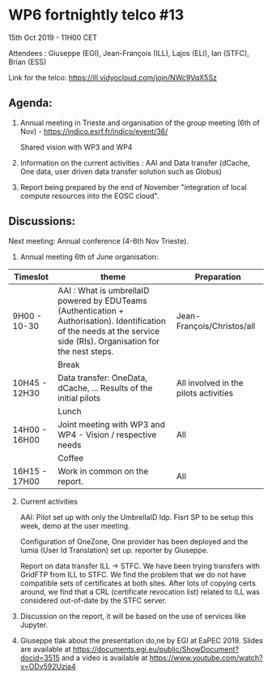 #  WP6 fortnightly telco #13

15th Oct 2019 - 11H00 CET

Attendees :   Giuseppe (EGI), Jean-François (ILL), Lajos (ELI), Ian (STFC), Brian (ESS)

Link for the telco: https://ill.vidyocloud.com/join/NWc9VqX5Sz


## Agenda:

1. Annual meeting in Trieste and organisation of the group meeting (6th of Nov) - https://indico.esrf.fr/indico/event/36/

   Shared vision with WP3 and WP4

2. Information on the current activities : AAI and Data transfer (dCache, One data, user driven data transfer solution such as Globus)

3. Report being prepared by the end of November "integration of local compute resources into the EOSC cloud".

## Discussions:

Next meeting: Annual conference (4-6th Nov Trieste).



1.  Annual meeting 6th of June organisation:

   | Timeslot      | theme                                                        | Preparation                           |
   | ------------- | ------------------------------------------------------------ | ------------------------------------- |
   | 9H00 - 10-30  | AAI : What is umbrellaID powered by EDUTeams (Authentication + Authorisation). Identification of the needs at the service side (RIs).  Organisation for the nest steps. | Jean-François/Christos/all            |
   |               | Break                                                        |                                       |
   | 10H45 - 12H30 | Data transfer: OneData, dCache, ... Results of the initial pilots | All involved in the pilots activities |
   |               | Lunch                                                        |                                       |
   | 14H00 - 16H00 | Joint meeting with WP3 and WP4 - Vision / respective needs   | All                                   |
   |               | Coffee                                                       |                                       |
   | 16H15 - 17H00 | Work in common on the report.                                | All                                   |

   

2. Current activities

   AAI: Pilot set up with only the UmbrellaID Idp. Fisrt SP to be setup this week, demo at the user meeting.

   Configuration of OneZone, One provider has been deployed and the lumia (User Id Translation) set up. reporter by Giuseppe.

   Report on data transfer ILL -> STFC. We have been trying transfers with GridFTP from ILL to STFC. We find the problem that we do not have compatible sets of certificates at both sites. After lots of copying certs around, we find that a CRL (certificate revocation list) related to ILL was considered out-of-date by the STFC server.

3.  Discussion on the report, it will be based on the use of services like Jupyter.

4. Giuseppe tlak about the presentation do,ne by EGI at EaPEC 2019. Slides are available at https://documents.egi.eu/public/ShowDocument?docid=3515 and a video is available at https://www.youtube.com/watch?v=ODv592Uzja4